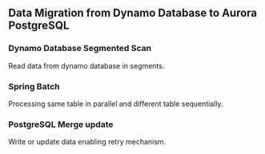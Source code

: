 ## Data Migration from Dynamo Database to Aurora PostgreSQL 


### Dynamo Database Segmented Scan
Read data from dynamo database in segments.

### Spring Batch
Processing same table in parallel and different table sequentially. 

### PostgreSQL Merge update
Write or update data enabling retry mechanism.
